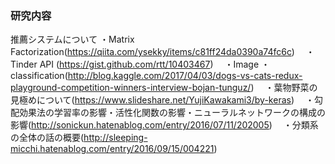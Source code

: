 ### 研究内容
推薦システムについて
・Matrix Factorization(https://qiita.com/ysekky/items/c81ff24da0390a74fc6c)　
・Tinder API (https://gist.github.com/rtt/10403467)　
・Image ・classification(http://blog.kaggle.com/2017/04/03/dogs-vs-cats-redux-playground-competition-winners-interview-bojan-tunguz/)　
・葉物野菜の見極めについて(https://www.slideshare.net/YujiKawakami3/by-keras)　
・勾配効果法の学習率の影響・活性化関数の影響・ニューラルネットワークの構成の影響(http://sonickun.hatenablog.com/entry/2016/07/11/202005)　
・分類系の全体の話の概要(http://sleeping-micchi.hatenablog.com/entry/2016/09/15/004221)

